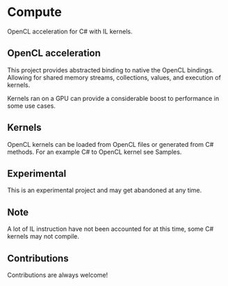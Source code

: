 # Compute
OpenCL acceleration for C# with IL kernels.

## OpenCL acceleration
This project provides abstracted binding to native the OpenCL bindings.
Allowing for shared memory streams, collections, values, and execution of kernels.

Kernels ran on a GPU can provide a considerable boost to performance in some use cases.

## Kernels
OpenCL kernels can be loaded from OpenCL files or generated from C# methods.
For an example C# to OpenCL kernel see Samples.

## Experimental
This is an experimental project and may get abandoned at any time.

## Note
A lot of IL instruction have not been accounted for at this time, some C# kernels may not compile.

## Contributions
Contributions are always welcome!
